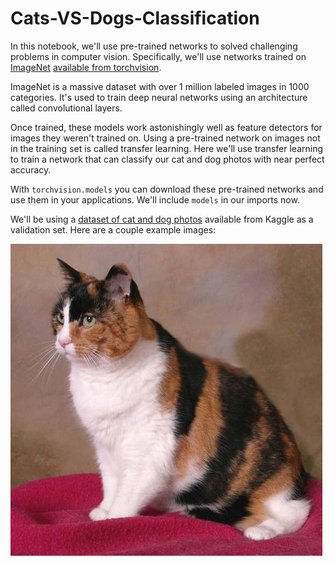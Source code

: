 # Cats-VS-Dogs-Classification
In this notebook, we'll use pre-trained networks to solved challenging problems in computer vision. Specifically, we'll use networks trained on [ImageNet](http://www.image-net.org/) [available from torchvision](http://pytorch.org/docs/0.3.0/torchvision/models.html). 

ImageNet is a massive dataset with over 1 million labeled images in 1000 categories. It's used to train deep neural networks using an architecture called convolutional layers.

Once trained, these models work astonishingly well as feature detectors for images they weren't trained on. Using a pre-trained network on images not in the training set is called transfer learning. Here we'll use transfer learning to train a network that can classify our cat and dog photos with near perfect accuracy.

With `torchvision.models` you can download these pre-trained networks and use them in your applications. We'll include `models` in our imports now.

We'll be using a [dataset of cat and dog photos](https://www.kaggle.com/c/dogs-vs-cats) available from Kaggle as a validation set. Here are a couple example images:

<img src='cat.78.jpg'>
